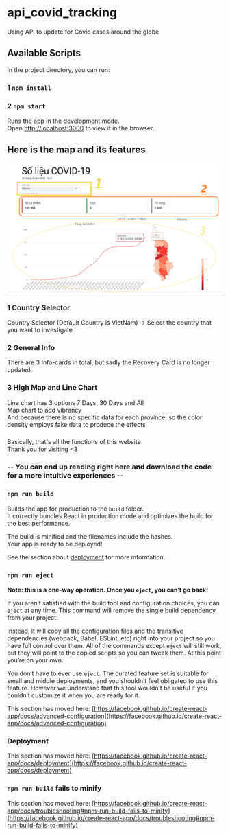 # api_covid_tracking

Using API to update for Covid cases around the globe

## Available Scripts

In the project directory, you can run:

### 1 `npm install`

### 2 `npm start`

Runs the app in the development mode.\
Open [http://localhost:3000](http://localhost:3000) to view it in the browser.

## Here is the map and its features

![image info](./covid-tracking/public/img/Map.png)

### 1 Country Selector

Country Selector (Default Country is VietNam) -> Select the country that you want to investigate

### 2 General Info

There are 3 Info-cards in total, but sadly the Recovery Card is no longer updated

### 3 High Map and Line Chart

Line chart has 3 options 7 Days, 30 Days and All \
Map chart to add vibrancy \
And because there is no specific data for each province, so the color density employs fake data to produce the effects 

###

Basically, that's all the functions of this website\
Thank you for visiting <3 

### -- You can end up reading right here and download the code for a more intuitive experiences --



### `npm run build`

Builds the app for production to the `build` folder.\
It correctly bundles React in production mode and optimizes the build for the best performance.

The build is minified and the filenames include the hashes.\
Your app is ready to be deployed!

See the section about [deployment](https://facebook.github.io/create-react-app/docs/deployment) for more information.

### `npm run eject`

**Note: this is a one-way operation. Once you `eject`, you can’t go back!**

If you aren’t satisfied with the build tool and configuration choices, you can `eject` at any time. This command will remove the single build dependency from your project.

Instead, it will copy all the configuration files and the transitive dependencies (webpack, Babel, ESLint, etc) right into your project so you have full control over them. All of the commands except `eject` will still work, but they will point to the copied scripts so you can tweak them. At this point you’re on your own.

You don’t have to ever use `eject`. The curated feature set is suitable for small and middle deployments, and you shouldn’t feel obligated to use this feature. However we understand that this tool wouldn’t be useful if you couldn’t customize it when you are ready for it.

This section has moved here: [https://facebook.github.io/create-react-app/docs/advanced-configuration](https://facebook.github.io/create-react-app/docs/advanced-configuration)

### Deployment

This section has moved here: [https://facebook.github.io/create-react-app/docs/deployment](https://facebook.github.io/create-react-app/docs/deployment)

### `npm run build` fails to minify

This section has moved here: [https://facebook.github.io/create-react-app/docs/troubleshooting#npm-run-build-fails-to-minify](https://facebook.github.io/create-react-app/docs/troubleshooting#npm-run-build-fails-to-minify)
